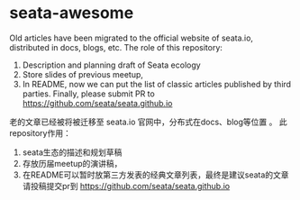 # seata-awesome
Old articles have been migrated to the official website of seata.io, distributed in docs, blogs, etc.
The role of this repository:
1. Description and planning draft of Seata ecology
2. Store slides of previous meetup,
3. In README, now we can put the list of classic articles published by third parties. 
   Finally, please submit PR to https://github.com/seata/seata.github.io


老的文章已经被将被迁移至 seata.io 官网中，分布式在docs、blog等位置 。
此repository作用：
1. seata生态的描述和规划草稿
2. 存放历届meetup的演讲稿，
3. 在README可以暂时放第三方发表的经典文章列表，最终是建议seata的文章请投稿提交pr到 https://github.com/seata/seata.github.io
 
